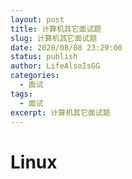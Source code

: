 ```yaml
---
layout: post
title: 计算机其它面试题
slug: 计算机其它面试题
date: 2020/08/08 23:29:00
status: publish
author: LifeAlsoIsGG
categories: 
  - 面试
tags: 
  - 面试
excerpt: 计算机其它面试题
---
```




# Linux





